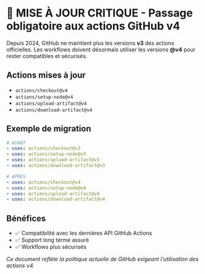# 🚨 MISE À JOUR CRITIQUE - Passage obligatoire aux actions GitHub v4

Depuis 2024, GitHub ne maintient plus les versions **v3** des actions officielles. Les workflows doivent désormais utiliser les versions **@v4** pour rester compatibles et sécurisés.

## Actions mises à jour

- `actions/checkout@v4`
- `actions/setup-node@v4`
- `actions/upload-artifact@v4`
- `actions/download-artifact@v4`

## Exemple de migration

```yaml
# AVANT
- uses: actions/checkout@v3
- uses: actions/setup-node@v3
- uses: actions/upload-artifact@v3
- uses: actions/download-artifact@v3

# APRÈS
- uses: actions/checkout@v4
- uses: actions/setup-node@v4
- uses: actions/upload-artifact@v4
- uses: actions/download-artifact@v4
```

## Bénéfices

- ✅ Compatibilité avec les dernières API GitHub Actions
- ✅ Support long terme assuré
- ✅ Workflows plus sécurisés

*Ce document reflète la politique actuelle de GitHub exigeant l'utilisation des actions v4.*
